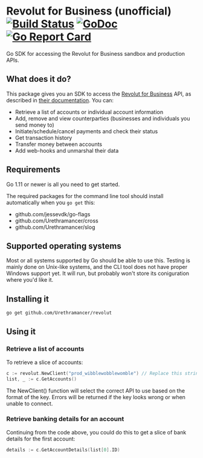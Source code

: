 # Revolut for Business (unofficial) [![Build Status](https://travis-ci.org/Urethramancer/revolut.svg?branch=master)](https://travis-ci.org/Urethramancer/revolut) [![GoDoc](https://godoc.org/github.com/Urethramancer/revolut?status.svg)](https://godoc.org/github.com/Urethramancer/revolut) [![Go Report Card](https://goreportcard.com/badge/github.com/Urethramancer/revolut)](https://goreportcard.com/report/github.com/Urethramancer/revolut)
Go SDK for accessing the Revolut for Business sandbox and production APIs.


## What does it do?
This package gives you an SDK to access the [Revolut for Business](https://business.revolut.com/signin#login) API, as described in [their documentation](https://revolutdev.github.io/business-api/#api-v1-0-introduction). You can:
- Retrieve a list of accounts or individual account information
- Add, remove and view counterparties (businesses and individuals you send money to)
- Initiate/schedule/cancel payments and check their status
- Get transaction history
- Transfer money between accounts
- Add web-hooks and unmarshal their data


## Requirements
Go 1.11 or newer is all you need to get started.

The required packages for the command line tool should install automatically when you `go get` this:
- github.com/jessevdk/go-flags
- github.com/Urethramancer/cross
- github.com/Urethramancer/slog


## Supported operating systems
Most or all systems supported by Go should be able to use this. Testing is mainly done on Unix-like systems, and the CLI tool does not have proper Windows support yet. It will run, but probably won't store its coniguration where you'd like it.


## Installing it

```sh
go get github.com/Urethramancer/revolut
```


## Using it

### Retrieve a list of accounts

To retrieve a slice of accounts:
```go
c := revolut.NewClient("prod_wibblewobblewomble") // Replace this string with your API key
list, _ := c.GetAccounts()
```

The NewClient() function will select the correct API to use based on the format of the key. Errors will be returned if the key looks wrong or when unable to connect.


### Retrieve banking details for an account

Continuing from the code above, you could do this to get a slice of bank details for the first account:
```go
details := c.GetAccountDetails(list[0].ID)
```
